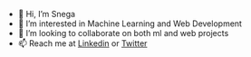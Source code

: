 - 👋 Hi, I’m Snega
- 👀 I’m interested in Machine Learning and Web Development
- 💞️ I’m looking to collaborate on both ml and web projects
- 📫 Reach me at [Linkedin](https://www.linkedin.com/in/snega-s-a286661b6) or [Twitter](https://twitter.com/snega1611?s=03)

<!---
snega16/snega16 is a ✨ special ✨ repository because its `README.md` (this file) appears on your GitHub profile.
You can click the Preview link to take a look at your changes.
--->
